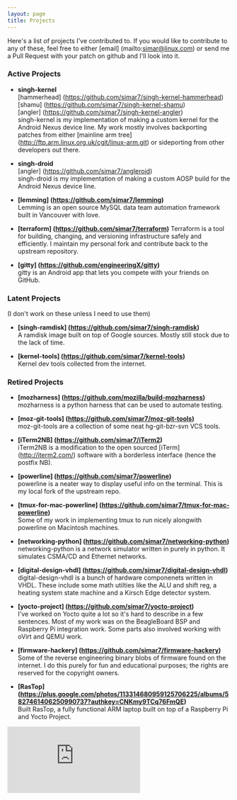 ```yaml
---
layout: page
title: Projects 
---
```


Here's a list of projects I've contributed to. If you would like to contribute to any of these, feel free to either [email] (mailto:simar@linux.com) or send me a Pull Request with your patch on github and I'll look into it.

### Active Projects

* **singh-kernel**    
[hammerhead] (https://github.com/simar7/singh-kernel-hammerhead)    
[shamu] (https://github.com/simar7/singh-kernel-shamu)        
[angler] (https://github.com/simar7/singh-kernel-angler)    
singh-kernel is my implementation of making a custom kernel for the Android Nexus device line. My work mostly involves backporting patches from either [mainline arm tree] (http://ftp.arm.linux.org.uk/cgit/linux-arm.git) or sideporting from other developers out there.

* **singh-droid**      
[angler] (https://github.com/simar7/angleroid)        
singh-droid is my implementation of making a custom AOSP build for the Android Nexus device line.

* **[lemming] (https://github.com/simar7/lemming)**    
Lemming is an open source MySQL data team automation framework built in Vancouver with love.

* **[terraform] (https://github.com/simar7/terraform)**
Terraform is a tool for building, changing, and versioning infrastructure safely and efficiently. I maintain my personal fork and contribute back to the upstream repository.

* **[gitty] (https://github.com/engineeringX/gitty)**    
gitty is an Android app that lets you compete with your friends on GitHub.

### Latent Projects
(I don't work on these unless I need to use them)

* **[singh-ramdisk] (https://github.com/simar7/singh-ramdisk)**    
A ramdisk image built on top of Google sources. Mostly still stock due to the lack of time.

* **[kernel-tools] (https://github.com/simar7/kernel-tools)**    
Kernel dev tools collected from the internet.

### Retired Projects

* **[mozharness] (https://github.com/mozilla/build-mozharness)**    
mozharness is a python harness that can be used to automate testing.

* **[moz-git-tools] (https://github.com/simar7/moz-git-tools)**    
moz-git-tools are a collection of some neat hg-git-bzr-svn VCS tools.

* **[iTerm2NB] (https://github.com/simar7/iTerm2)**    
iTerm2NB is a modification to the open sourced [iTerm] (http://iterm2.com/) software with a borderless interface (hence the postfix NB).

* **[powerline] (https://github.com/simar7/powerline)**     
powerline is a neater way to display useful info on the terminal. This is my local fork of the upstream repo.

* **[tmux-for-mac-powerline] (https://github.com/simar7/tmux-for-mac-powerline)**     
Some of my work in implementing tmux to run nicely alongwith powerline on Macintosh machines.

* **[networking-python] (https://github.com/simar7/networking-python)**    
networking-python is a network simulator written in purely in python. It simulates CSMA/CD and Ethernet networks.

* **[digital-design-vhdl] (https://github.com/simar7/digital-design-vhdl)**     
digital-design-vhdl is a bunch of hardware componenets written in VHDL. These include some math utilties like the ALU and shift reg, a heating system state machine and a Kirsch Edge detector system.

* **[yocto-project] (https://github.com/simar7/yocto-project)**    
I've worked on Yocto quite a lot so it's hard to describe in a few sentences. Most of my work was on the BeagleBoard BSP and Raspberry Pi integration work. Some parts also involved working with oVirt and QEMU work.

* **[firmware-hackery] (https://github.com/simar7/firmware-hackery)**    
Some of the reverse engineering binary blobs of firmware found on the internet. I do this purely for fun and educational purposes; the rights are reserved for the copyright owners.

* **[RasTop] (https://plus.google.com/photos/113314680959125706225/albums/5827461406250990737?authkey=CNKmy9TCq76FmQE)**    
Built RasTop, a fully functional ARM laptop built on top of a Raspberry Pi and Yocto Project.


[![Analytics](https://ga-beacon.appspot.com/UA-58200910-1/simar7.github.io/projects.md?pixel)](https://github.com/igrigorik/ga-beacon)
